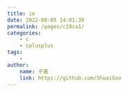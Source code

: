 ```yaml
---
title: io
date: 2022-06-05 14:01:39
permalink: /pages/c19ca1/
categories:
    - c
    - cplusplus
tags:
    -
author:
    name: 子嘉
    link: https://github.com/ShuaiGao
---
```

